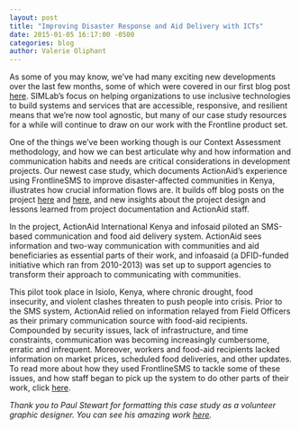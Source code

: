 ```yaml
---
layout: post 
title: "Improving Disaster Response and Aid Delivery with ICTs"
date: 2015-01-05 16:17:00 -0500
categories: blog
author: Valerie Oliphant 
---
```

As some of you may know, we’ve had many exciting new developments over the last few months, some of which were covered in our first blog post [here](http://simlab.org/blog/2014/09/02/welcome-to-SIMLab/). SIMLab’s focus on helping organizations to use inclusive technologies to build systems and services that are accessible, responsive, and resilient means that we’re now tool agnostic, but many of our case study resources for a while will continue to draw on our work with the Frontline product set.

One of the things we’ve been working though is our Context Assessment methodology, and how we can best articulate why and how information and communication habits and needs are critical considerations in development projects. Our newest case study, which documents ActionAid’s experience using FrontlineSMS to improve disaster-affected communities in Kenya, illustrates how crucial information flows are. It builds off blog posts on the project [here](http://www.frontlinesms.com/2012/12/29/frontlinesms-at-7/) and [here](http://www.frontlinesms.com/2012/07/13/information-provides-real-benefits-for-drought-hit-communities-and-actionaid-alike/), and new insights about the project design and lessons learned from project documentation and ActionAid staff.

In the project, ActionAid International Kenya and infosaid piloted an SMS-based communication and food aid delivery system. ActionAid sees information and two-way communication with communities and aid beneficiaries as essential parts of their work, and infoasaid (a DFID-funded initiative which ran from 2010-2013) was set up to support agencies to transform their approach to communicating with communities. 

This pilot took place in Isiolo, Kenya, where chronic drought, food insecurity, and violent clashes threaten to push people into crisis. Prior to the SMS system, ActionAid relied on information relayed from Field Officers as their primary communication source with food-aid recipients. Compounded by security issues, lack of infrastructure, and time constraints, communication was becoming increasingly cumbersome, erratic and infrequent. Moreover, workers and food-aid recipients lacked information on market prices, scheduled food deliveries, and other updates. To read more about how they used FrontlineSMS to tackle some of these issues, and how staff began to pick up the system to do other parts of their work, click [here](/files/frontlineSMS_actionaid_kenya_090115.pdf).

*Thank you to Paul Stewart for formatting this case study as a volunteer graphic designer.  You can see his amazing work [here](http://mouthtosource.net/portfolio).*